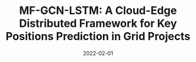 ---
title: "MF-GCN-LSTM: A Cloud-Edge Distributed Framework for Key Positions Prediction in Grid Projects"
collection: publications
category: journals
permalink: /publication/2022-mf-gcn-lstm
date: 2022-02-01
venue: 'Journal of Cloud Computing'
paperurl: 'https://journalofcloudcomputing.springeropen.com/articles/10.1186/s13677-022-00310-9'
citation: '<b>Shaoyuan Huang</b>, Yuxi Zhang, Guozheng Peng, Juan Zhao, Keping Zhu, Heng Zhang, Xiaofei Wang*. (2022). &quot;MF-GCN-LSTM: A Cloud-Edge Distributed Framework for Key Positions Prediction in Grid Projects.&quot; <i>Journal of Cloud Computing</i>. (JCR-2, IF:4.0)'
--- 